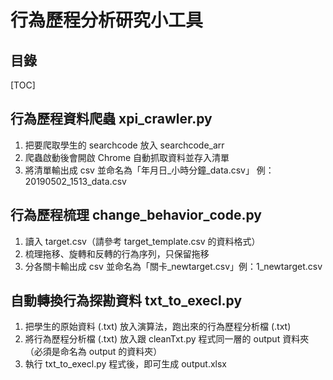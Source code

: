 # 行為歷程分析研究小工具

## 目錄

[TOC]

## 行為歷程資料爬蟲 xpi_crawler.py

1. 把要爬取學生的 searchcode 放入 searchcode_arr
2. 爬蟲啟動後會開啟 Chrome 自動抓取資料並存入清單
3. 將清單輸出成 csv 並命名為「年月日\_小時分鐘\_data.csv」 例：20190502_1513_data.csv

## 行為歷程梳理 change_behavior_code.py

1. 讀入 target.csv（請參考 target_template.csv 的資料格式）
2. 梳理拖移、旋轉和反轉的行為序列，只保留拖移
3. 分各關卡輸出成 csv 並命名為「關卡\_newtarget.csv」例：1_newtarget.csv

## 自動轉換行為探勘資料 txt_to_execl.py

1. 把學生的原始資料 (.txt) 放入演算法，跑出來的行為歷程分析檔 (.txt)
2. 將行為歷程分析檔 (.txt) 放入跟 cleanTxt.py 程式同一層的 output 資料夾（必須是命名為 output 的資料夾）
3. 執行 txt_to_execl.py 程式後，即可生成 output.xlsx
